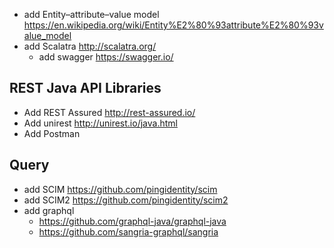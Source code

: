 

* add Entity–attribute–value model https://en.wikipedia.org/wiki/Entity%E2%80%93attribute%E2%80%93value_model
* add Scalatra http://scalatra.org/
  * add swagger https://swagger.io/

## REST Java API Libraries
* Add REST Assured http://rest-assured.io/
* Add unirest http://unirest.io/java.html
* Add Postman

## Query
* add SCIM https://github.com/pingidentity/scim
* add SCIM2 https://github.com/pingidentity/scim2
* add graphql 
  * https://github.com/graphql-java/graphql-java
  * https://github.com/sangria-graphql/sangria
